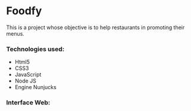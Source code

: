 
# Foodfy

This is a project whose objective is to help restaurants in promoting their menus. 

 
### Technologies used:
 * Html5
 * CSS3
 * JavaScript
 * Node JS
 * Engine Nunjucks
 
 ### Interface Web:
 
 

